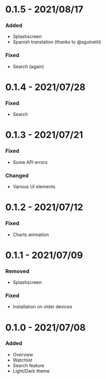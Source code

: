# 0.1.5 - 2021/08/17

### Added
- Splashscreen
- Spanish translation (thanks to @sguinetti)

### Fixed
- Search (again)

# 0.1.4 - 2021/07/28

### Fixed
- Search

# 0.1.3 - 2021/07/21

### Fixed
- Some API errors

### Changed
- Various UI elements

# 0.1.2 - 2021/07/12

### Fixed
- Charts animation

# 0.1.1 - 2021/07/09

### Removed
- Splashscreen

### Fixed
- Installation on older devices

# 0.1.0 - 2021/07/08

### Added
- Overview
- Watchlist
- Search feature
- Light/Dark theme
